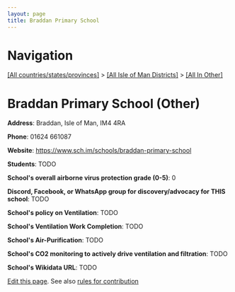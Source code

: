 ```yaml
---
layout: page
title: Braddan Primary School
---
```

# Navigation

[[All countries/states/provinces]](../../..) > [[All Isle of Man Districts]](../..) > [[All In Other]](..)

# Braddan Primary School (Other)

**Address**: Braddan, Isle of Man, IM4 4RA

**Phone**: 01624 661087

**Website**: <https://www.sch.im/schools/braddan-primary-school>

**Students**: TODO

**School's overall airborne virus protection grade (0-5)**: 0

**Discord, Facebook, or WhatsApp group for discovery/advocacy for THIS school**: TODO

**School's policy on Ventilation**: TODO

**School's Ventilation Work Completion**: TODO

**School's Air-Purification**: TODO

**School's CO2 monitoring to actively drive ventilation and filtration**: TODO

**School's Wikidata URL**: TODO


[Edit this page](https://github.com/ventilate-schools/IoM/edit/main/./Other/Braddan_Primary_School.md). See also [rules for contribution](../../../contribution-rules/)